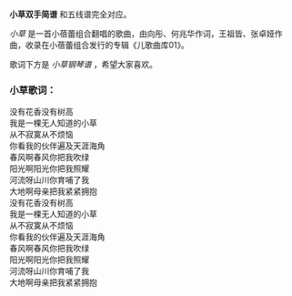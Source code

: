 

**小草双手简谱** 和五线谱完全对应。

_小草_ 是一首小蓓蕾组合翻唱的歌曲，由向彤、何兆华作词，王祖皆、张卓娅作曲，收录在小蓓蕾组合发行的专辑《儿歌曲库01》。

歌词下方是 _小草钢琴谱_ ，希望大家喜欢。

### 小草歌词：

没有花香没有树高  
我是一棵无人知道的小草  
从不寂寞从不烦恼  
你看我的伙伴遍及天涯海角  
春风啊春风你把我吹绿  
阳光啊阳光你把我照耀  
河流呀山川你育哺了我  
大地啊母亲把我紧紧拥抱  
没有花香没有树高  
我是一棵无人知道的小草  
从不寂寞从不烦恼  
你看我的伙伴遍及天涯海角  
春风啊春风你把我吹绿  
阳光啊阳光你把我照耀  
河流呀山川你育哺了我  
大地啊母亲把我紧紧拥抱

